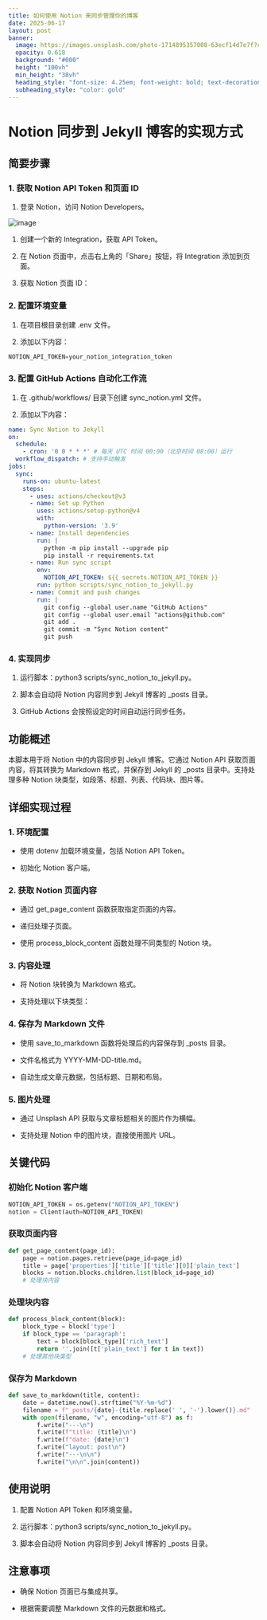 ```yaml
---
title: 如何使用 Notion 来同步管理你的博客
date: 2025-06-17
layout: post
banner:
  image: https://images.unsplash.com/photo-1714895357008-63ecf14d7e7f?crop=entropy&cs=tinysrgb&fit=max&fm=jpg&ixid=M3w2OTIwMzJ8MHwxfHJhbmRvbXx8fHx8fHx8fDE3NTAxOTg4MTZ8&ixlib=rb-4.1.0&q=80&w=1080
  opacity: 0.618
  background: "#000"
  height: "100vh"
  min_height: "38vh"
  heading_style: "font-size: 4.25em; font-weight: bold; text-decoration: underline"
  subheading_style: "color: gold"
---
```


# Notion 同步到 Jekyll 博客的实现方式

## 简要步骤

### 1. 获取 Notion API Token 和页面 ID

1. 登录 Notion，访问 Notion Developers。

![image](https://prod-files-secure.s3.us-west-2.amazonaws.com/a7a0cc5a-89b9-4cda-8686-1fba0ca52f40/d19c1afe-dea5-4312-9333-786b0ba83054/image.png?X-Amz-Algorithm=AWS4-HMAC-SHA256&X-Amz-Content-Sha256=UNSIGNED-PAYLOAD&X-Amz-Credential=ASIAZI2LB4667OQHQJJL%2F20250617%2Fus-west-2%2Fs3%2Faws4_request&X-Amz-Date=20250617T222015Z&X-Amz-Expires=3600&X-Amz-Security-Token=IQoJb3JpZ2luX2VjEJT%2F%2F%2F%2F%2F%2F%2F%2F%2F%2FwEaCXVzLXdlc3QtMiJHMEUCIAZN8sPMK5vm4QfrjmyR4NikiDY6wRYpYrWFf%2BtMjSJeAiEAt51Ld5udmxN4xOMjBneLpfYbz1Ftsv%2Fr7KkrbRR1gWwq%2FwMIfRAAGgw2Mzc0MjMxODM4MDUiDMD1uFbF7YhzzpJElSrcA31uTytesybLui3mJ5LlBSxTj9X%2FHxhyboH%2BbfDh6TW9eStaDUNzESUuxjVJ0UNkQF6PzhkrHK0IMiQVC2gViGzbMgSsWRwKQXA%2FdXn%2Ftdia26fe8RZdEIJi94h4Vjaql1IoJJiL5Zup6fUnbRs456WTfAZVQl%2FoTDmwe4Y9N6PAOlAUOQtbB0xSStOZRl54FNf2aSZnF1HzhNkpp%2BZmkk0oaf5hI8iGzigavjrtXh%2FqbtxDz%2B6duT4uBkuALgy%2BNqDcdX%2Bl0tOHphZvUfQ893lkhIV1%2FHYX2%2BOjsA6naBNQPNOXqSLO7t3gWLZBg2ZtVE3KpVTlIl5dA9wHHKkBnFFw0xDDyqMTpYnA0j7z6dE4vs%2FWElYfViL1zAxBvQSArCg3IKxdLM6KesLJrSQDSTML9SwLYcqPJ8Bp4bKG%2FB5rxGV3cbN8QvnolsareORXz0SO8O%2B9kdurQ43HNlPtkfWFaQPMUvz3BNHxO5Kg41TE%2B1Dl92SDkzwBDx%2FulB5j6r4GZoeVZXgMUFTCObFuYJ4Ok6o4XjTNQhhm8XBd%2FjfUSofH55mMJg5hcBIhou87LDZKVORHrBMHO4P6GOuPZQpn9u%2F2CHxMw8LqrHHSyLTSS9cEn0x%2BqDsALOh4MMiJx8IGOqUBp7UFv9GC%2F1LuPSDqGbu0Ax%2FgxeCvj7VU9ZYVXpVndL7NY%2F1cMeIAhAEag%2Fpl%2F6Zn51f06zs%2Bsk255g5wPluw%2F4voWj5pRBHxQYbcOads9UlSOqAI64OfmjcjJRNVrRia22vB6RaDylgakdpfNcyPdsAXJoe0wgQ%2B7vuQqEuyX3Myb%2BRz12HMj%2BFjDZ0OONt3O1QqdA1ya1vD0eyFN1z9wTnn0Uco&X-Amz-Signature=e65fb7440c45b87ce6361044ee72eda4d5b655459a1f69df76e8236b7d3618a1&X-Amz-SignedHeaders=host&x-amz-checksum-mode=ENABLED&x-id=GetObject)

1. 创建一个新的 Integration，获取 API Token。

1. 在 Notion 页面中，点击右上角的「Share」按钮，将 Integration 添加到页面。

1. 获取 Notion 页面 ID：


### 2. 配置环境变量

1. 在项目根目录创建 .env 文件。

1. 添加以下内容：

```javascript
NOTION_API_TOKEN=your_notion_integration_token
```

### 3. 配置 GitHub Actions 自动化工作流

1. 在 .github/workflows/ 目录下创建 sync_notion.yml 文件。

1. 添加以下内容：

```yaml
name: Sync Notion to Jekyll
on:
  schedule:
    - cron: '0 0 * * *' # 每天 UTC 时间 00:00（北京时间 08:00）运行
  workflow_dispatch: # 支持手动触发
jobs:
  sync:
    runs-on: ubuntu-latest
    steps:
      - uses: actions/checkout@v3
      - name: Set up Python
        uses: actions/setup-python@v4
        with:
          python-version: '3.9'
      - name: Install dependencies
        run: |
          python -m pip install --upgrade pip
          pip install -r requirements.txt
      - name: Run sync script
        env:
          NOTION_API_TOKEN: ${{ secrets.NOTION_API_TOKEN }}
        run: python scripts/sync_notion_to_jekyll.py
      - name: Commit and push changes
        run: |
          git config --global user.name "GitHub Actions"
          git config --global user.email "actions@github.com"
          git add .
          git commit -m "Sync Notion content"
          git push
```

### 4. 实现同步

1. 运行脚本：python3 scripts/sync_notion_to_jekyll.py。

1. 脚本会自动将 Notion 内容同步到 Jekyll 博客的 _posts 目录。

1. GitHub Actions 会按照设定的时间自动运行同步任务。

## 功能概述

本脚本用于将 Notion 中的内容同步到 Jekyll 博客。它通过 Notion API 获取页面内容，将其转换为 Markdown 格式，并保存到 Jekyll 的 _posts 目录中。支持处理多种 Notion 块类型，如段落、标题、列表、代码块、图片等。

## 详细实现过程

### 1. 环境配置

- 使用 dotenv 加载环境变量，包括 Notion API Token。

- 初始化 Notion 客户端。

### 2. 获取 Notion 页面内容

- 通过 get_page_content 函数获取指定页面的内容。

- 递归处理子页面。

- 使用 process_block_content 函数处理不同类型的 Notion 块。

### 3. 内容处理

- 将 Notion 块转换为 Markdown 格式。

- 支持处理以下块类型：


### 4. 保存为 Markdown 文件

- 使用 save_to_markdown 函数将处理后的内容保存到 _posts 目录。

- 文件名格式为 YYYY-MM-DD-title.md。

- 自动生成文章元数据，包括标题、日期和布局。

### 5. 图片处理

- 通过 Unsplash API 获取与文章标题相关的图片作为横幅。

- 支持处理 Notion 中的图片块，直接使用图片 URL。

## 关键代码

### 初始化 Notion 客户端

```python
NOTION_API_TOKEN = os.getenv("NOTION_API_TOKEN")
notion = Client(auth=NOTION_API_TOKEN)
```

### 获取页面内容

```python
def get_page_content(page_id):
    page = notion.pages.retrieve(page_id=page_id)
    title = page['properties']['title']['title'][0]['plain_text']
    blocks = notion.blocks.children.list(block_id=page_id)
    # 处理块内容
```

### 处理块内容

```python
def process_block_content(block):
    block_type = block['type']
    if block_type == 'paragraph':
        text = block[block_type]['rich_text']
        return ''.join([t['plain_text'] for t in text])
    # 处理其他块类型
```

### 保存为 Markdown

```python
def save_to_markdown(title, content):
    date = datetime.now().strftime("%Y-%m-%d")
    filename = f"_posts/{date}-{title.replace(' ', '-').lower()}.md"
    with open(filename, "w", encoding="utf-8") as f:
        f.write("---\n")
        f.write(f"title: {title}\n")
        f.write(f"date: {date}\n")
        f.write("layout: post\n")
        f.write("---\n\n")
        f.write("\n\n".join(content))
```

## 使用说明

1. 配置 Notion API Token 和环境变量。

1. 运行脚本：python3 scripts/sync_notion_to_jekyll.py。

1. 脚本会自动将 Notion 内容同步到 Jekyll 博客的 _posts 目录。

## 注意事项

- 确保 Notion 页面已与集成共享。

- 根据需要调整 Markdown 文件的元数据和格式。